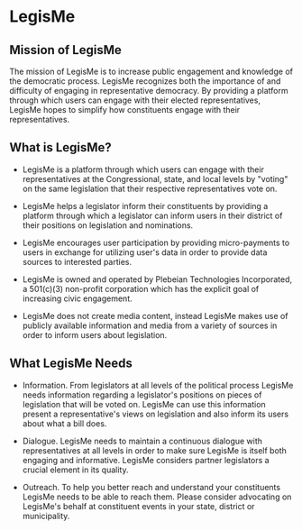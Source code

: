 # LegisMe

## Mission of LegisMe
The mission of LegisMe is to increase public engagement and knowledge of the democratic process. LegisMe recognizes both the importance of and difficulty of engaging in representative democracy. By providing a platform through which users can engage with their elected representatives, LegisMe hopes to simplify how constituents engage with their representatives.

## What is LegisMe?
- LegisMe is a platform through which users can engage with their representatives at the Congressional, state, and local levels by "voting" on the same legislation that their respective representatives vote on.

- LegisMe helps a legislator inform their constituents by providing a platform through which a legislator can inform users in their district of their positions on legislation and nominations.

- LegisMe encourages user participation by providing micro-payments to users in exchange for utilizing user's data in order to provide data sources to interested parties.

- LegisMe is owned and operated by Plebeian Technologies Incorporated, a 501(c)(3) non-profit corporation which has the explicit goal of increasing civic engagement.

- LegisMe does not create media content, instead LegisMe makes use of publicly available information and media from a variety of sources in order to inform users about legislation.

## What LegisMe Needs
- Information. From legislators at all levels of the political process LegisMe needs information regarding a legislator's positions on pieces of legislation that will be voted on. LegisMe can use this information present a representative's views on legislation and also inform its users about what a bill does.

- Dialogue. LegisMe needs to maintain a continuous dialogue with representatives at all levels in order to make sure LegisMe is itself both engaging and informative. LegisMe considers partner legislators a crucial element in its quality.

- Outreach. To help you better reach and understand your constituents LegisMe needs to be able to reach them. Please consider advocating on LegisMe's behalf at constituent events in your state, district or municipality.
